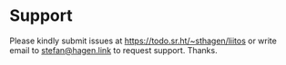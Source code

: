 # Support

Please kindly submit issues at https://todo.sr.ht/~sthagen/liitos or write email to stefan@hagen.link to request support. Thanks.

